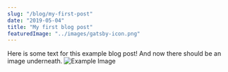 ```yaml
---
slug: "/blog/my-first-post"
date: "2019-05-04"
title: "My first blog post"
featuredImage: "../images/gatsby-icon.png"
---
```


Here is some text for this example blog post! And now there should be an image underneath.
![Example Image](https://images.unsplash.com/photo-1482849297070-f4fae2173efe?ixlib=rb-1.2.1&auto=format&fit=crop&w=2850&q=80)
